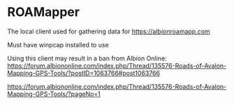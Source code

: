 # ROAMapper

The local client used for gathering data for https://albionroamapp.com  

Must have winpcap installed to use 

Using this client may result in a ban from Albion Online:  
https://forum.albiononline.com/index.php/Thread/135576-Roads-of-Avalon-Mapping-GPS-Tools/?postID=1063766#post1063766  

https://forum.albiononline.com/index.php/Thread/135576-Roads-of-Avalon-Mapping-GPS-Tools/?pageNo=1
